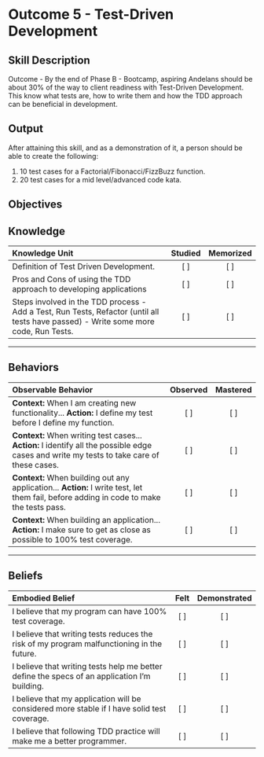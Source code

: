 # Outcome 5 - Test-Driven Development

**Skill Description**
----------
Outcome - By the end of Phase B - Bootcamp, aspiring Andelans should be about 30% of the way to client readiness with Test-Driven Development. This know what tests are, how to write them and how the TDD approach can be beneficial in development.


**Output**
----------
After attaining this skill, and as a demonstration of it, a person should be able to create the following:
1. 10 test cases for a Factorial/Fibonacci/FizzBuzz function.
2. 20 test cases for a mid level/advanced code kata.


**Objectives**
----------

## **Knowledge**


| Knowledge Unit   |      Studied      | Memorized |
|:-------------|:------------------:|:--------:|
| Definition of Test Driven Development. | [ ] | [ ]  |
| Pros and Cons of using the TDD approach to developing applications |   [ ]   |   [ ] |
| Steps involved in the TDD process - Add a Test, Run Tests, Refactor (until all tests have passed) - Write some more code, Run Tests. | [ ] |    [ ] |


----------


## **Behaviors**


| Observable Behavior   |      Observed      | Mastered |
|:-------------|:------------------:|:--------:|
| **Context:** When I am creating new functionality... **Action:** I define my test before I define my function. | [ ] | [ ]  |
| **Context:** When writing test cases... **Action:** I identify all the possible edge cases and write my tests to take care of these cases. | [ ] |    [ ] |
| **Context:** When building out any application... **Action:**  I write test, let them fail, before adding in code to make the tests pass. |   [ ]   |   [ ] |
| **Context:** When building an application... **Action:** I make sure to get as close as possible to 100% test coverage. | [ ] |    [ ] |

----------


## **Beliefs**


| Embodied Belief   |      Felt      | Demonstrated |
|:-------------|:------------------:|:--------:|
| I believe that my program can have 100% test coverage. |   [ ]   |   [ ] |
| I believe that writing tests reduces the risk of my program malfunctioning in the future. |   [ ]   |   [ ] |
| I believe that writing tests help me better define the specs of an application I’m building. |   [ ]   |   [ ] |
| I believe that my application will be considered more stable if I have solid test coverage. |   [ ]   |   [ ] |
| I believe that following TDD practice will make me a better programmer. |   [ ]   |   [ ] |
